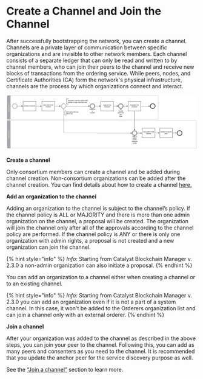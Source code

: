 # Create a Channel and Join the Channel

After successfully bootstrapping the network, you can create a channel. Channels are a private layer of communication between specific organizations and are invisible to other network members. Each channel consists of a separate ledger that can only be read and written to by channel members, who can join their peers to the channel and receive new blocks of transactions from the ordering service. While peers, nodes, and Certificate Authorities (CA) form the network's physical infrastructure, channels are the process by which organizations connect and interact.

![Joining a channel flow](<../.gitbook/assets/image (125).png>)

**Create a channel**

Only consortium members can create a channel and be added during channel creation. Non-consortium organizations can be added after the channel creation. You can find details about how to create a channel [here.](../network-and-node-mngmnt/channel-management.md#how-to-create-a-channel)

**Add an organization to the channel**

Adding an organization to the channel is subject to the channel’s policy. If the channel policy is ALL or MAJORITY and there is more than one admin organization on the channel, a proposal will be created. The organization will join the channel only after all of the approvals according to the channel policy are performed. If the channel policy is ANY or there is only one organization with admin rights, a proposal is not created and a new organization can join the channel.

{% hint style="info" %}
_Info:_ Starting from Catalyst Blockchain Manager v. 2.3.0 a non-admin organization can also initiate a proposal.&#x20;
{% endhint %}

You can add an organization to a channel either when creating a channel or to an existing channel.

{% hint style="info" %}
_Info:_ Starting from Catalyst Blockchain Manager v. 2.3.0 you can add an organization even if it is not a part of a system channel. In this case, it won't be added to the Orderers organization list and can join a channel only with an external orderer.
{% endhint %}

**Join a channel**

After your organization was added to the channel as described in the above steps, you can join your peer to the channel. Following this, you can add as many peers and consenters as you need to the channel. It is recommended that you update the anchor peer for the service discovery purpose as well.&#x20;

See the [“Join a channel”](../network-and-node-mngmnt/channel-management.md#how-to-join-a-channel) section to learn more.

